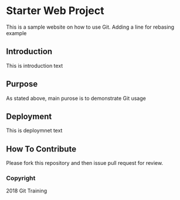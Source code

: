 # Starter Web Project
This is a sample website on how to use
Git. Adding a line for rebasing example
## Introduction
This is introduction text
## Purpose
As stated above, main purose is to demonstrate Git usage
## Deployment
This is deploymnet text

## How To Contribute
Please fork this repository and then issue pull request for review.
### Copyright
2018 Git Training